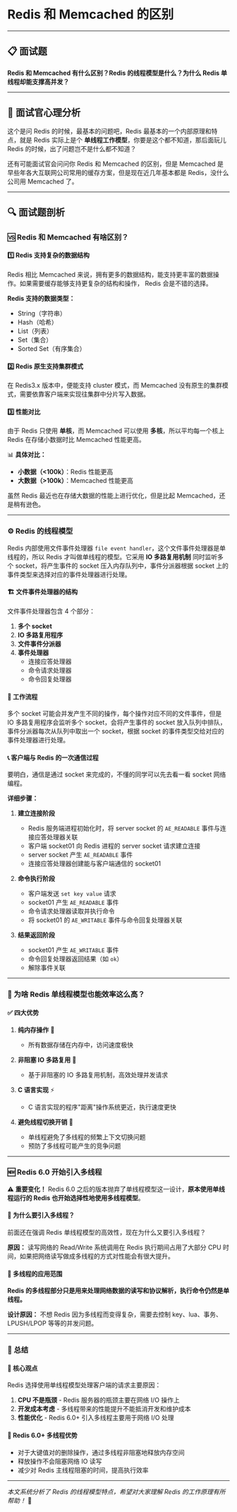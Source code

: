 # Redis 和 Memcached 的区别

---

## 📋 面试题

**Redis 和 Memcached 有什么区别？Redis 的线程模型是什么？为什么 Redis 单线程却能支撑高并发？**

---

## 🧠 面试官心理分析

这个是问 Redis 的时候，最基本的问题吧，Redis 最基本的一个内部原理和特点，就是 Redis 实际上是个 **单线程工作模型**，你要是这个都不知道，那后面玩儿 Redis 的时候，出了问题岂不是什么都不知道？

还有可能面试官会问问你 Redis 和 Memcached 的区别，但是 Memcached 是早些年各大互联网公司常用的缓存方案，但是现在近几年基本都是 Redis，没什么公司用 Memcached 了。

---

## 🔍 面试题剖析

### 🆚 Redis 和 Memcached 有啥区别？

#### 1️⃣ Redis 支持复杂的数据结构

Redis 相比 Memcached 来说，拥有更多的数据结构，能支持更丰富的数据操作。如果需要缓存能够支持更复杂的结构和操作， Redis 会是不错的选择。

**Redis 支持的数据类型：**
- String（字符串）
- Hash（哈希）
- List（列表）
- Set（集合）
- Sorted Set（有序集合）

#### 2️⃣ Redis 原生支持集群模式

在 Redis3.x 版本中，便能支持 cluster 模式，而 Memcached 没有原生的集群模式，需要依靠客户端来实现往集群中分片写入数据。

#### 3️⃣ 性能对比

由于 Redis 只使用 **单核**，而 Memcached 可以使用 **多核**，所以平均每一个核上 Redis 在存储小数据时比 Memcached 性能更高。

📊 **具体对比：**
- **小数据（<100k）**：Redis 性能更高
- **大数据（>100k）**：Memcached 性能更高

虽然 Redis 最近也在存储大数据的性能上进行优化，但是比起 Memcached，还是稍有逊色。

---

### ⚙️ Redis 的线程模型

Redis 内部使用文件事件处理器 `file event handler`，这个文件事件处理器是单线程的，所以 Redis 才叫做单线程的模型。它采用 **IO 多路复用机制** 同时监听多个 socket，将产生事件的 socket 压入内存队列中，事件分派器根据 socket 上的事件类型来选择对应的事件处理器进行处理。

#### 🏗️ 文件事件处理器的结构

文件事件处理器包含 4 个部分：

1. **多个 socket**
2. **IO 多路复用程序**
3. **文件事件分派器**
4. **事件处理器**
   - 连接应答处理器
   - 命令请求处理器
   - 命令回复处理器

#### 🔄 工作流程

多个 socket 可能会并发产生不同的操作，每个操作对应不同的文件事件，但是 IO 多路复用程序会监听多个 socket，会将产生事件的 socket 放入队列中排队，事件分派器每次从队列中取出一个 socket，根据 socket 的事件类型交给对应的事件处理器进行处理。

#### 📞 客户端与 Redis 的一次通信过程

要明白，通信是通过 socket 来完成的，不懂的同学可以先去看一看 socket 网络编程。

**详细步骤：**

1. **建立连接阶段**
   - Redis 服务端进程初始化时，将 server socket 的 `AE_READABLE` 事件与连接应答处理器关联
   - 客户端 socket01 向 Redis 进程的 server socket 请求建立连接
   - server socket 产生 `AE_READABLE` 事件
   - 连接应答处理器创建能与客户端通信的 socket01

2. **命令执行阶段**
   - 客户端发送 `set key value` 请求
   - socket01 产生 `AE_READABLE` 事件
   - 命令请求处理器读取并执行命令
   - 将 socket01 的 `AE_WRITABLE` 事件与命令回复处理器关联

3. **结果返回阶段**
   - socket01 产生 `AE_WRITABLE` 事件
   - 命令回复处理器返回结果（如 `ok`）
   - 解除事件关联

---

### 🚀 为啥 Redis 单线程模型也能效率这么高？

#### ✅ 四大优势

1. **纯内存操作** 💾
   - 所有数据存储在内存中，访问速度极快

2. **非阻塞 IO 多路复用** 🔄
   - 基于非阻塞的 IO 多路复用机制，高效处理并发请求

3. **C 语言实现** ⚡
   - C 语言实现的程序"距离"操作系统更近，执行速度更快

4. **避免线程切换开销** 🎯
   - 单线程避免了多线程的频繁上下文切换问题
   - 预防了多线程可能产生的竞争问题

---

### 🆕 Redis 6.0 开始引入多线程

⚠️ **重要变化！** Redis 6.0 之后的版本抛弃了单线程模型这一设计，**原本使用单线程运行的 Redis 也开始选择性地使用多线程模型**。

#### 🤔 为什么要引入多线程？

前面还在强调 Redis 单线程模型的高效性，现在为什么又要引入多线程？

**原因：** 读写网络的 Read/Write 系统调用在 Redis 执行期间占用了大部分 CPU 时间，如果把网络读写做成多线程的方式对性能会有很大提升。

#### 🎯 多线程的应用范围

**Redis 的多线程部分只是用来处理网络数据的读写和协议解析，执行命令仍然是单线程。**

**设计原因：** 不想 Redis 因为多线程而变得复杂，需要去控制 key、lua、事务、LPUSH/LPOP 等等的并发问题。

---

### 📝 总结

#### 🎯 核心观点

Redis 选择使用单线程模型处理客户端的请求主要原因：

1. **CPU 不是瓶颈** - Redis 服务器的瓶颈主要在网络 I/O 操作上
2. **开发成本考虑** - 多线程带来的性能提升不能抵消开发和维护成本
3. **性能优化** - Redis 6.0+ 引入多线程主要用于网络 I/O 处理

#### 🔧 Redis 6.0+ 多线程优势

- 对于大键值对的删除操作，通过多线程非阻塞地释放内存空间
- 释放操作不会阻塞网络 IO 读写
- 减少对 Redis 主线程阻塞的时间，提高执行效率

---

*本文系统分析了 Redis 的线程模型特点，希望对大家理解 Redis 的工作原理有所帮助！* 🎉

